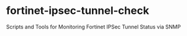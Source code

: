 # fortinet-ipsec-tunnel-check
Scripts and Tools for Monitoring Fortinet IPSec Tunnel Status via SNMP
